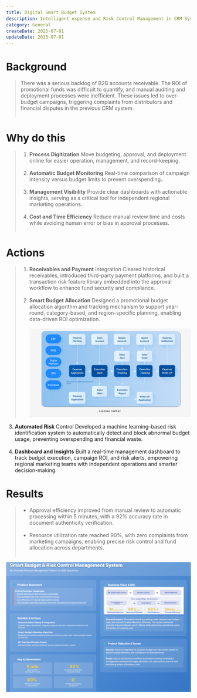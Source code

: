 ```yaml
---
title: Digital Smart Budget System
description: Intelligent expense and Risk Control Management in CRM System 
category: General
createDate: 2025-07-01
updateDate: 2025-07-01
---
```


# Background
>There was a serious backlog of B2B accounts receivable. The ROI of promotional funds was difficult to quantify, and manual auditing and deployment processes were inefficient. These issues led to over-budget campaigns, triggering complaints from distributors and financial disputes in the previous CRM system.<br><br>



# Why do this

>1. **Process Digitization**  Move budgeting, approval, and deployment online for easier operation, management, and record-keeping.<br><br>
>2. **Automatic Budget Monitoring**  Real-time comparison of campaign intensity versus budget limits to prevent overspending..<br><br>
>3. **Management Visibility**  Provide clear dashboards with actionable insights, serving as a critical tool for independent regional marketing operations.<br><br>
>4. **Cost and Time Efficiency**  Reduce manual review time and costs while avoiding human error or bias in approval processes.<br><br>


# Actions
>1. **Receivables and Payment**  Integration Cleared historical receivables, introduced third-party payment platforms, and built a transaction risk feature library embedded into the approval workflow to enhance fund security and compliance.<br><br>
>2. **Smart Budget Allocation**  Designed a promotional budget allocation algorithm and tracking mechanism to support year-round, category-based, and region-specific planning, enabling data-driven ROI optimization.<br><br>
![ec](./ec.png)
3. **Automated Risk**  Control Developed a machine learning–based risk identification system to automatically detect and block abnormal budget usage, preventing overspending and financial waste.<br><br>
4. **Dashboard and Insights**  Built a real-time management dashboard to track budget execution, campaign ROI, and risk alerts, empowering regional marketing teams with independent operations and smarter decision-making.<br>



# Results
>- Approval efficiency improved from manual review to automatic processing within 5 minutes, with a 92% accuracy rate in document authenticity verification.<br><br>
>- Resource utilization rate reached 90%, with zero complaints from marketing campaigns, enabling precise risk control and fund allocation across departments.<br><br>

![project2-budget-model](./project2-budget-model.png)

